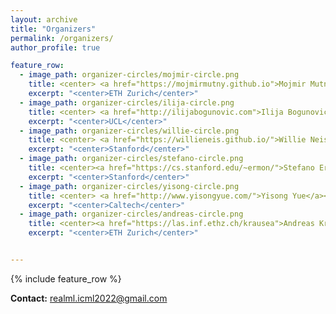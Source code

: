 ```yaml
---
layout: archive
title: "Organizers"
permalink: /organizers/
author_profile: true

feature_row:
  - image_path: organizer-circles/mojmir-circle.png
    title: <center> <a href="https://mojmirmutny.github.io">Mojmir Mutny</a></center>
    excerpt: "<center>ETH Zurich</center>"
  - image_path: organizer-circles/ilija-circle.png
    title: <center> <a href="http://ilijabogunovic.com">Ilija Bogunovic</a></center>
    excerpt: "<center>UCL</center>"
  - image_path: organizer-circles/willie-circle.png
    title: <center> <a href="https://willieneis.github.io/">Willie Neiswanger</a> </center>
    excerpt: "<center>Stanford</center>"
  - image_path: organizer-circles/stefano-circle.png
    title: <center><a href="https://cs.stanford.edu/~ermon/">Stefano Ermon</a></center>
    excerpt: "<center>Stanford</center>"
  - image_path: organizer-circles/yisong-circle.png
    title: <center> <a href="http://www.yisongyue.com/">Yisong Yue</a></center>
    excerpt: "<center>Caltech</center>"
  - image_path: organizer-circles/andreas-circle.png
    title: <center><a href="https://las.inf.ethz.ch/krausea">Andreas Krause</a></center>
    excerpt: "<center>ETH Zurich</center>"


---
```



{% include feature_row %}

**Contact:** realml.icml2022@gmail.com
